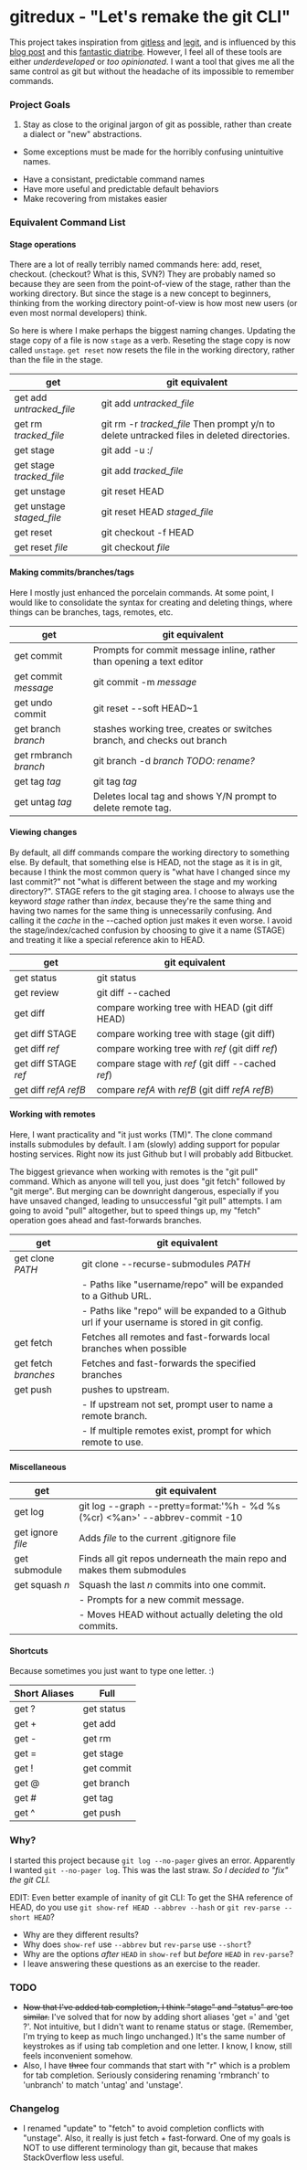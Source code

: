 # gitredux - "Let's remake the git CLI"

This project takes inspiration from [gitless](http://gitless.com/) and [legit](https://github.com/kennethreitz/legit), and is
influenced by this [blog post](http://www.saintsjd.com/2012/01/a-better-ui-for-git/) and this [fantastic diatribe](http://stevebennett.me/2012/02/24/10-things-i-hate-about-git).
However, I feel all of these tools are either *underdeveloped* or *too opinionated*. I want a tool that gives me all the
same control as git but without the headache of its impossible to remember commands.

### Project Goals
1. Stay as close to the original jargon of git as possible, rather than create a dialect or "new" abstractions.
  - Some exceptions must be made for the horribly confusing unintuitive names.
* Have a consistant, predictable command names
* Have more useful and predictable default behaviors
* Make recovering from mistakes easier

### Equivalent Command List

#### Stage operations 
There are a lot of really terribly named commands here: add, reset, checkout. (checkout? What is this, SVN?) They are probably named so because they are seen from the point-of-view of the stage, rather than the working directory. But since the stage is a new concept to beginners, thinking from the working directory point-of-view is how most new users (or even most normal developers) think.

So here is where I make perhaps the biggest naming changes. Updating the stage copy of a file is now `stage` as a verb. Reseting the stage copy is now called `unstage`. `get reset` now resets the file in the working directory, rather than the file in the stage.

get | git equivalent
--- | --------------
get add *untracked_file* | git add *untracked_file*
get rm *tracked_file* | git rm -r *tracked_file* Then prompt y/n to delete untracked files in deleted directories.
get stage | git add -u :/
get stage *tracked_file* | git add *tracked_file*
get unstage | git reset HEAD
get unstage *staged_file* | git reset HEAD *staged_file*
get reset | git checkout -f HEAD
get reset *file* | git checkout *file*

#### Making commits/branches/tags
Here I mostly just enhanced the porcelain commands. At some point, I would like to consolidate the syntax for creating and deleting things, where things can be branches, tags, remotes, etc.

get | git equivalent
--- | --------------
get commit | Prompts for commit message inline, rather than opening a text editor
get commit *message* | git commit -m *message*
get undo commit | git reset --soft HEAD~1
get branch *branch* | stashes working tree, creates or switches branch, and checks out branch
get rmbranch *branch* | git branch -d *branch* *TODO: rename?*
get tag *tag* | git tag *tag*
get untag *tag* | Deletes local tag and shows Y/N prompt to delete remote tag.

#### Viewing changes
By default, all diff commands compare the working directory to something else. By default, that something else is HEAD, not the stage as it is in git, because I think the most common query is "what have I changed since my last commit?" not "what is different between the stage and my working directory?". STAGE refers to the git staging area. I choose to always use the keyword *stage* rather than *index*, because they're the same thing and having two names for the same thing is unnecessarily confusing. And calling it the *cache* in the --cached option just makes it even worse. I avoid the stage/index/cached confusion by choosing to give it a name (STAGE) and treating it like a special reference akin to HEAD.

get | git equivalent
--- | --------------
get status | git status
get review | git diff --cached
get diff | compare working tree with HEAD (git diff HEAD)
get diff STAGE | compare working tree with stage (git diff)
get diff *ref* | compare working tree with *ref* (git diff *ref*)
get diff STAGE *ref* | compare stage with *ref* (git diff --cached *ref*)
get diff *refA* *refB* | compare *refA* with *refB* (git diff *refA* *refB*)

#### Working with remotes
Here, I want practicality and "it just works (TM)". The clone command installs submodules by default. I am (slowly) adding support for popular hosting services. Right now its just Github but I will probably add Bitbucket.

The biggest grievance when working with remotes is the "git pull" command. Which as anyone will tell you, just does "git fetch" followed by "git merge". But merging can be downright dangerous, especially if you have unsaved changed, leading to unsuccessful "git pull" attempts. I am going to avoid "pull" altogether, but to speed things up, my "fetch" operation goes ahead and fast-forwards branches.

get | git equivalent
--- | --------------
get clone *PATH* | git clone --recurse-submodules *PATH*
                 | - Paths like "username/repo" will be expanded to a Github URL.
                 | - Paths like "repo" will be expanded to a Github url if your username is stored in git config.
get fetch | Fetches all remotes and fast-forwards local branches when possible
get fetch *branches* | Fetches and fast-forwards the specified branches
get push | pushes to upstream.
         | - If upstream not set, prompt user to name a remote branch.
         | - If multiple remotes exist, prompt for which remote to use.

#### Miscellaneous

get | git equivalent
--- | --------------
get log | git log --graph --pretty=format:'%h - %d %s (%cr) <%an>' --abbrev-commit -10
get ignore *file* | Adds *file* to the current .gitignore file
get submodule | Finds all git repos underneath the main repo and makes them submodules
get squash *n* | Squash the last *n* commits into one commit.
               | - Prompts for a new commit message.
               | - Moves HEAD without actually deleting the old commits.

#### Shortcuts
Because sometimes you just want to type one letter. :)

Short Aliases | Full
--------------|-----
get ? | get status
get + | get add
get - | get rm
get = | get stage
get ! | get commit
get @ | get branch
get # | get tag
get ^ | get push


### Why?
I started this project because `git log --no-pager` gives an error. Apparently I wanted `git --no-pager log`. This was the last straw.
*So I decided to "fix" the git CLI.*

EDIT: Even better example of inanity of git CLI: To get the SHA reference of HEAD, do you use `git show-ref HEAD --abbrev --hash` or `git rev-parse --short HEAD`?

 * Why are they different results?
 * Why does `show-ref` use `--abbrev` but `rev-parse` use `--short`?
 * Why are the options _after_ `HEAD` in `show-ref` but _before_ `HEAD` in `rev-parse`?
 * I leave answering these questions as an exercise to the reader.

### TODO
* ~~Now that I've added tab completion, I think "stage" and "status" are too similar.~~
  I've solved that for now by adding short aliases 'get =' and 'get ?'. Not intuitive,
  but I didn't want to rename status or stage. (Remember, I'm
  trying to keep as much lingo unchanged.) It's the same number of keystrokes as if using
  tab completion and one letter. I know, I know, still feels inconvenient somehow.
* Also, I have ~~three~~ four commands that start with "r" which is a problem for tab completion.
  Seriously considering renaming 'rmbranch' to 'unbranch' to match 'untag' and 'unstage'.

### Changelog
- I renamed "update" to "fetch" to avoid completion conflicts with "unstage".
Also, it really is just fetch + fast-forward. One of my goals is NOT to use
different terminology than git, because that makes StackOverflow less useful.
